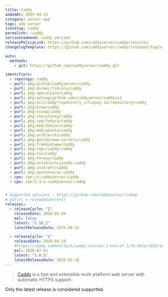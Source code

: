 ```yaml
---
title: Caddy
addedAt: 2025-04-23
category: server-app
tags: web-server
iconSlug: caddy
permalink: /caddy
versionCommand: caddy version
releasePolicyLink: https://github.com/caddyserver/caddy/security
changelogTemplate: https://github.com/caddyserver/caddy/releases/tag/v__LATEST__

auto:
  methods:
    - git: https://github.com/caddyserver/caddy.git

identifiers:
  - repology: caddy
  - purl: pkg:github/caddyserver/caddy
  - purl: pkg:docker/library/caddy
  - purl: pkg:apk/alpine/caddy
  - purl: pkg:golang/github.com/caddyserver/caddy/v2
  - purl: pkg:oci/caddy?repository_url=quay.io/repository/caddy
  - purl: pkg:brew/caddy
  - purl: pkg:scoop/caddy
  - purl: pkg:chocolatey/caddy
  - purl: pkg:rpm/fedora/caddy
  - purl: pkg:deb/debian/caddy
  - purl: pkg:deb/ubuntu/caddy
  - purl: pkg:arch/arch/caddy
  - purl: pkg:gentoo/www-servers/caddy
  - purl: pkg:freebsd/www/caddy
  - purl: pkg:copr/caddy:caddy
  - purl: pkg:nix/caddy
  - purl: pkg:termux/caddy
  - purl: pkg:ansible/nvjacobo.caddy
  - purl: pkg:unikraft/caddy
  - purl: pkg:opnsense/os-caddy
  - cpe: cpe:/a:caddyserver:caddy
  - cpe: cpe:2.3:a:caddyserver:caddy


# Supported versions : https://github.com/caddyserver/caddy
# eol(x) = releaseDate(x+1)
releases:
  - releaseCycle: "2"
    releaseDate: 2020-05-04
    eol: false
    latest: "2.10.2"
    latestReleaseDate: 2025-08-22

  - releaseCycle: "1"
    releaseDate: 2019-04-24
    #https://caddy.community/t/caddy-version-1-end-of-life-date/7835/10
    eol: 2020-07-01
    latest: "1.0.5"
    latestReleaseDate: 2020-02-28
---
```


> [Caddy](https://caddyserver.com/) is a fast and extensible multi-platform web
> server with automatic HTTPS support.

Only the latest release is considered supported.
